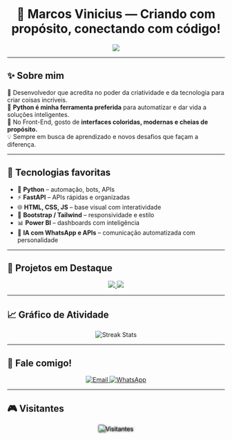 <h1 align="center">🎯 Marcos Vinicius — Criando com propósito, conectando com código!</h1>

<p align="center">
  <img src="https://readme-typing-svg.herokuapp.com?font=Fredoka+One&weight=500&size=22&pause=1000&color=F75C5C&center=true&vCenter=true&width=600&lines=Bem-vindo+ao+meu+universo+criativo!;Aqui+o+código+ganha+vida+com+propósito.;Automatizando+ideias+e+colorindo+experiências." />
</p>

---

## ✨ Sobre mim

🎨 Desenvolvedor que acredita no poder da criatividade e da tecnologia para criar coisas incríveis.  
🐍 **Python é minha ferramenta preferida** para automatizar e dar vida a soluções inteligentes.  
🌈 No Front-End, gosto de **interfaces coloridas, modernas e cheias de propósito.**  
💡 Sempre em busca de aprendizado e novos desafios que façam a diferença.

---

## 🌟 Tecnologias favoritas

- 🐍 **Python** – automação, bots, APIs  
- ⚡ **FastAPI** – APIs rápidas e organizadas  
- 🌐 **HTML, CSS, JS** – base visual com interatividade  
- 💜 **Bootstrap / Tailwind** – responsividade e estilo  
- 📊 **Power BI** – dashboards com inteligência  
- 🤖 **IA com WhatsApp e APIs** – comunicação automatizada com personalidade

---

## 🚀 Projetos em Destaque

<p align="center">
  <a href="https://github.com/Marcozmr/Experts">
    <img src="https://github-readme-stats.vercel.app/api/pin/?username=Marcozmr&repo=Experts&theme=highcontrast&border_color=FFD700&title_color=FFD700" />
  </a>
  <a href="https://github.com/Marcozmr/project-signos">
    <img src="https://github-readme-stats.vercel.app/api/pin/?username=Marcozmr&repo=project-signos&theme=cobalt&border_color=8E44AD&title_color=F9CFF3" />
  </a>
</p>

---

## 📈 Gráfico de Atividade

<p align="center">
  <img src="https://github-readme-streak-stats.herokuapp.com/?user=Marcozmr&theme=tokyonight&hide_border=true&date_format=M%20j%5B%2C%20Y%5D&fire=DD2727&ring=FADA5E&currStreakLabel=FADA5E" alt="Streak Stats"/>
</p>

---

## 💌 Fale comigo!

<p align="center">
  <a href="mailto:mr.vinicius1@icloud.com" target="_blank">
    <img src="https://img.shields.io/badge/Email-000000?style=for-the-badge&logo=gmail&logoColor=white" alt="Email" />
  </a>
  <a href="https://wa.me/5516982319218" target="_blank">
    <img src="https://img.shields.io/badge/WhatsApp-25D366?style=for-the-badge&logo=whatsapp&logoColor=white" alt="WhatsApp" />
  </a>
</p>

---

## 🎮 Visitantes

<p align="center">
  <img src="https://profile-counter.glitch.me/Marcozmr/count.svg" alt="Visitantes" style="image-rendering: pixelated; filter: drop-shadow(0 0 2px #000);" />
</p>

<p align="center">
  <img src="https://media.giphy.com/media/v1.Y2lkPTc5MGI3NjExb3M0aGdxMWgzZnV5dnlvZ3ExdzV3ZTVvOHYyZG5hb2oydWR0emFtZCZlcD12MV9naWZzX3NlYXJjaCZjdD1n/PAqjdPkJLDsmc/giphy.gif" width="180" alt="Super M
